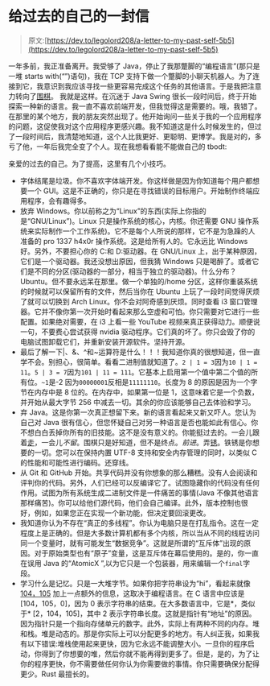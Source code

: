 # 给过去的自己的一封信

> 原文:[https://dev.to/legolord208/a-letter-to-my-past-self-5b5](https://dev.to/legolord208/a-letter-to-my-past-self-5b5)

一年多前，我正准备离开。我受够了 Java，停止了我那蹩脚的“编程语言”(那只是一堆 starts with(“<command></command>”)语句)，我在 TCP 支持下做一个蹩脚的小聊天机器人。为了连接到它，我意识到我应该寻找一些更容易完成这个任务的其他语言。于是我把注意力转向了[围棋](https://golang.org/)。
我就是这样。在沉迷于 Java Swing 很长一段时间后，终于开始探索一种新的语言。我一直不喜欢前端开发，但我觉得这是需要的。哦，我错了。在那里的某个地方，我的朋友突然出现了。他开始询问一些关于我的一个应用程序的问题，这促使我对这个应用程序更感兴趣。我不知道这是什么时候发生的，但过了一段时间后，我清楚地知道，这个人比我更好、更聪明、更博学。我是对的，多亏了他，一年后我完全变了个人。现在我想看看能不能做自己的 tbodt:

亲爱的过去的自己。为了提高，这里有几个小技巧。

*   字体结尾是垃圾。你不喜欢字体端开发。你这样做是因为你知道每个用户都想要一个 GUI。这是不正确的，你只是在寻找错误的目标用户。开始制作终端应用程序，会有趣得多。
*   放弃 Windows。你以前称之为“Linux”的东西(实际上你指的是“GNU/Linux”)。Linux 只是操作系统的核心，内核。你还需要 GNU 操作系统来实际制作一个工作系统)。它不是每个人所说的那样，它不是为急躁的人准备的 pro 1337 h4x0r 操作系统。这是给所有人的。它永远比 Windows 好。另外，不要担心你的 C:和 D:驱动器。在 GNU/Linux 上，出于某种原因，它们是一个驱动器。我还没想出原因，但我猜 Windows 只是喝醉了。或者它们是不同的分区(驱动器的一部分，相当于独立的驱动器)。什么分布？Ubuntu。但不要永远呆在那里。做一个单独的/home 分区，这样你重装系统的时候就可以保留所有的文件，然后当你在 Ubuntu 上玩了一段时间觉得厌烦了就可以切换到 Arch Linux。你不会对阿奇感到厌烦。同时查看 i3 窗口管理器。它并不像你第一次开始时看起来那么空虚和可怕。你只需要对它进行一些配置。如果绝对需要，在 i3 上看一些 YouTube 视频来真正获得动力。顺便说一句，不要费心尝试获得 nvidia 驱动程序。它们真的坏了。你只会毁了你的电脑试图卸载它们，并重新安装开源软件。坚持开源。
*   最后了解一下|、&、^和~运算符是什么！！！我知道你真的很想知道，但一直学不会。别担心，很简单。看看二进制值就知道了。`2 | 1 = 3`因为`10 | 1 = 11`。`5 | 3 = 7`因为`101 | 11 = 111`。它基本上启用第一个值中第二个值的所有位。`~1`是-2 因为`00000001`反相是`11111110`。长度为 8 的原因是因为一个字节在内存中是 8 位的。在内存中，如果第一位是 1，这意味着它是一个负数，并开始从最大字节 256 中减去一切。其余的你应该能够自己去体验和学习。
*   弃 Java。这是你第一次真正想留下来。新的语言看起来又新又吓人。您认为自己对 Java 很有信心，但您怀疑自己对另一种语言是否也能如此有信心。你不想白白丢掉你所有的旧技能。这不是没有意义的。你能挺过去的。一会儿跟着[走](https://golang.org/)，一会儿*不留*。围棋只是好知道，但不是终点。*前进*。弄[锈](https://www.rust-lang.org/)。铁锈是你想要的一切。您可以在保持内置 UTF-8 支持和安全内存管理的同时，以类似 C 的性能和可能性进行编码。还穿线。
*   从 Git 和 GitHub 开始。共享代码并没有你想象的那么糟糕。没有人会阅读和评判你的代码。另外，人们已经可以反编译它了。试图隐藏你的代码没有任何作用。试图为所有系统生成二进制文件是一件痛苦的事情(Java 不像其他语言那样痛苦)。你可以给他们源代码，他们会自己编译。此外，版本控制也很好，例如，如果您正在实现一个新功能，但决定要回滚更改。
*   我知道你认为不存在“真正的多线程”。你认为电脑只是在打乱指令。这在一定程度上是正确的。但是大多数计算机都有多个内核，所以当从不同的线程访问同一个变量时，就有可能发生“数据竞争”。这就是所谓的“互斥体”出现的原因。对于原始类型也有“原子”变量，这是互斥体在幕后使用的。是的，你一直在误用 Java 的“AtomicX ”,以为它只是一个包装器，用来编辑一个`final`字段。
*   学习什么是记忆。只是一大堆字节。如果你把字符串设为“hi”，看起来就像 [104，105](https://dev.tothe%20character%20codes%20of%20each%20character) 加上一点额外的信息，这取决于编程语言。在 C 语言中应该是[104，105，0]，因为 0 表示字符串的结束。在大多数语言中，它是*，类似于* [2，104，105]，其中 2 表示字符串长度。这就是指针有“地址”的原因。因为指针只是一个指向存储单元的数字。此外，实际上有两种不同的内存。堆和栈。堆是动态的。那是你实际上可以分配更多的地方。有人纠正我，如果我有以下错误:堆栈使用起来更快，因为它永远不能调整大小。一旦你的程序启动，你得到了你想要的堆，然后你就不能再得到更多了。但是，是的，为了让你的程序更快，你不需要做任何你认为你需要做的事情。你只需要确保分配得更少。Rust 最擅长的。